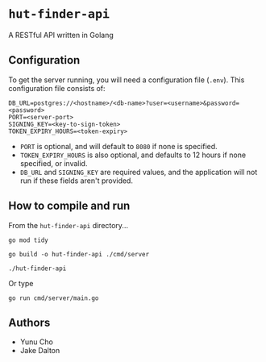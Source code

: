 # `hut-finder-api`

A RESTful API written in Golang


## Configuration
To get the server running, you will need a configuration file (`.env`).
This configuration file consists of:
```
DB_URL=postgres://<hostname>/<db-name>?user=<username>&password=<password>
PORT=<server-port>
SIGNING_KEY=<key-to-sign-token>
TOKEN_EXPIRY_HOURS=<token-expiry>
```
- `PORT` is optional, and will default to `8080` if none is specified.
- `TOKEN_EXPIRY_HOURS` is also optional, and defaults to 12 hours if none specified, or invalid.
- `DB_URL` and `SIGNING_KEY` are required values, and the application will not run if these fields aren't provided.

## How to compile and run
From the `hut-finder-api` directory...
```
go mod tidy
```
```
go build -o hut-finder-api ./cmd/server
```
```
./hut-finder-api
```
Or type
```
go run cmd/server/main.go
```

## Authors
- Yunu Cho
- Jake Dalton